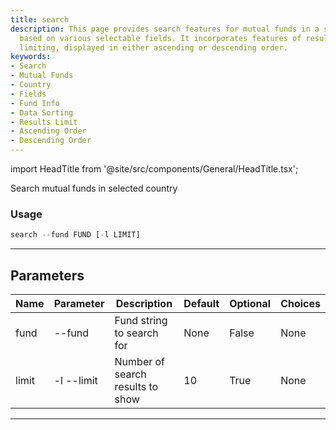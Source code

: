 ```yaml
---
title: search
description: This page provides search features for mutual funds in a selected country
  based on various selectable fields. It incorporates features of result sorting and
  limiting, displayed in either ascending or descending order.
keywords:
- Search
- Mutual Funds
- Country
- Fields
- Fund Info
- Data Sorting
- Results Limit
- Ascending Order
- Descending Order
---
```


import HeadTitle from '@site/src/components/General/HeadTitle.tsx';

<HeadTitle title="funds /search - Reference | OpenBB Terminal Docs" />

Search mutual funds in selected country

### Usage

```python wordwrap
search --fund FUND [-l LIMIT]
```

---

## Parameters

| Name | Parameter | Description | Default | Optional | Choices |
| ---- | --------- | ----------- | ------- | -------- | ------- |
| fund | --fund | Fund string to search for | None | False | None |
| limit | -l  --limit | Number of search results to show | 10 | True | None |

---
